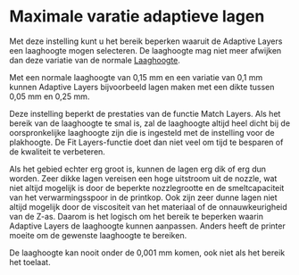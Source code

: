 Maximale varatie adaptieve lagen
====
Met deze instelling kunt u het bereik beperken waaruit de Adaptive Layers een laaghoogte mogen selecteren. De laaghoogte mag niet meer afwijken dan deze variatie van de normale [Laaghoogte](../resolution/layer_height.md).

Met een normale laaghoogte van 0,15 mm en een variatie van 0,1 mm kunnen Adaptive Layers bijvoorbeeld lagen maken met een dikte tussen 0,05 mm en 0,25 mm.

Deze instelling beperkt de prestaties van de functie Match Layers. Als het bereik van de laaghoogte te smal is, zal de laaghoogte altijd heel dicht bij de oorspronkelijke laaghoogte zijn die is ingesteld met de instelling voor de plakhoogte. De Fit Layers-functie doet dan niet veel om tijd te besparen of de kwaliteit te verbeteren.

Als het gebied echter erg groot is, kunnen de lagen erg dik of erg dun worden. Zeer dikke lagen vereisen een hoge uitstroom uit de nozzle, wat niet altijd mogelijk is door de beperkte nozzlegrootte en de smeltcapaciteit van het verwarmingsspoor in de printkop. Ook zijn zeer dunne lagen niet altijd mogelijk door de viscositeit van het materiaal of de onnauwkeurigheid van de Z-as. Daarom is het logisch om het bereik te beperken waarin Adaptive Layers de laaghoogte kunnen aanpassen. Anders heeft de printer moeite om de gewenste laaghoogte te bereiken.

De laaghoogte kan nooit onder de 0,001 mm komen, ook niet als het bereik het toelaat.